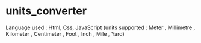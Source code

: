 # units_converter
 Language used : Html, Css, JavaScript (units supported : Meter , Millimetre , Kilometer , Centimeter , Foot , Inch , Mile , Yard)
